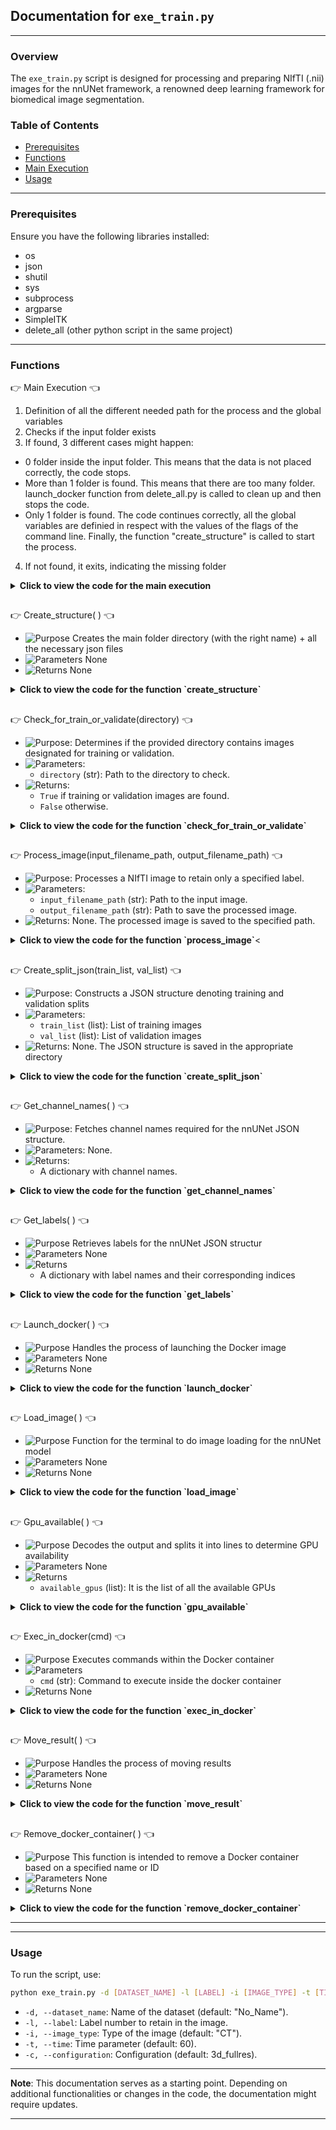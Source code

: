 
## Documentation for `exe_train.py`

----------

### Overview

The `exe_train.py` script is designed for processing and preparing NIfTI (.nii) images for the nnUNet framework, a renowned deep learning framework for biomedical image segmentation.

### Table of Contents

- [Prerequisites](#prerequisites)
- [Functions](#functions)
- [Main Execution](#main-execution)
- [Usage](#usage)

----------

### Prerequisites

Ensure you have the following libraries installed:

- os
- json
- shutil
- sys
- subprocess
- argparse
- SimpleITK
- delete_all (other python script in the same project)

----------

### Functions

:point_right: Main Execution :point_left:

1. Definition of all the different needed path for the process and the global variables
2. Checks if the input folder exists
3. If found, 3 different cases might happen:
  - 0 folder inside the input folder. This means that the data is not placed correctly, the code stops.
  - More than 1 folder is found. This means that there are too many folder. launch_docker function from delete_all.py is called to clean up and then stops the code.
  - Only 1 folder is found. The code continues correctly, all the global variables are definied in respect with the values of the flags of the command line. Finally, the function "create_structure" is called to start the process.
4. If not found, it exits, indicating the missing folder

<details>
  <summary><strong> Click to view the code for the main execution</strong></summary>

```python
#MAIN PATHS 
main_path = os.path.dirname(os.path.abspath(__file__)) #Get the parent path of the main folder
grandparent_main_path = os.path.dirname(main_path)
input_folder_name = "Input_nnUNet_train"
output_folder_name = "Output_model"
input_folder_path = os.path.join(main_path, input_folder_name)
output_folder_path = os.path.join(main_path, output_folder_name)
dataset_train_path = os.path.join(main_path, "Dataset_Train") #Here is the full path name of the directory file
nnunet_raw_path = os.path.join(dataset_train_path, "nnUNet_raw")
nnunet_preprocessed_path =  os.path.join(dataset_train_path, "nnUNet_preprocessed")
nnunet_result_path =  os.path.join(dataset_train_path, "nnUNet_results")
delete_all_script_path = os.path.join(grandparent_main_path, "delete_all.py")


#VARIABLES
full_dataset_name = ""
dataset_name = ""
label_number = 0
image_type = ""
time_input = 0
image_docker = "nnunet_timev22"
file_ending = ".nii.gz"
configuration_model = ""
fold_all_value = False



if input_folder_path:
    if len(os.listdir(input_folder_path)) == 0: #This means that the data was not added into the right folder
        print("Input folder is empty!")
        sys.exit() 

    elif len(os.listdir(input_folder_path)) > 1: #This case is not possible, just clean everything and stop the process
        delete_all.launch_docker(delete_input_folder=True)
        print("Too many input folders, everything was cleaned, launch the training again!")
        sys.exit()

    else:
        print(f"Found {input_folder_name} at: {input_folder_path}")
        delete_all.launch_docker(delete_input_folder=False) #To clean everything up in case something went wrong before
        if __name__ == "__main__":
            #Get the values of the input command
            timer_training_start = tm.time()
            parser = argparse.ArgumentParser()
            parser.add_argument("-d", "--dataset_name", dest="dataset_name", type=str, default="No_Name")
            parser.add_argument("-l", "--label", dest="label", type=int)
            parser.add_argument("-i", "--image_type", dest="image_type", type=str, default= "CT")
            parser.add_argument("-t", "--time", dest="time", type=int, default=60)
            parser.add_argument("-c", "--configuration_model", dest="configuration_model", type=str, default= "3d_fullres")
            args = parser.parse_args()
            dataset_name = args.dataset_name
            label_number = args.label
            image_type = args.image_type
            time_input = args.time
            configuration_model = args.configuration_model

            #Main code to run
            create_structure()
            
else:
    print(f"{input_folder_name} not found.")
    sys.exit()
```
</details>



##  




:point_right: Create_structure( ) :point_left:

- ![Purpose](https://img.shields.io/badge/-Purpose-green) Creates the main folder directory (with the right name) + all the necessary json files
- ![Parameters](https://img.shields.io/badge/-Parameters-blue) None
- ![Returns](https://img.shields.io/badge/-Returns-red) None

<details>
  <summary><strong>Click to view the code for the function `create_structure`</strong></summary>

```python
def create_structure():
    global full_dataset_name, fold_all_value

    #Creating the main folder directory (with the right name)
    next_number = 1 
    main_folder_name = f"Dataset{next_number:03}_{dataset_name}"  #Formatting the number to be 3 digits
    full_dataset_name = main_folder_name
    main_folder_path = os.path.join(nnunet_raw_path , main_folder_name)  # Combine with actual_path (nnunet raw folder)
    if not os.path.exists(main_folder_path): #Check if the name already exists (normally not because everything is deleted after each training)
        os.makedirs(main_folder_path)
    else:
        print(f"Folder {main_folder_name} already exists.")
        return

    #Create 2 sub-folders inside the main folder
    subfolders = ['imagesTr', 'labelsTr']
    for subfolder in subfolders:
        os.makedirs(os.path.join(main_folder_path, subfolder))

    #Definition of paths and variables
    img_destination = os.path.join(nnunet_raw_path, main_folder_name, "imagesTr") 
    train_destination = os.path.join(nnunet_raw_path, main_folder_name, "labelsTr")
    num_training = 0
    num_images = 0
    tr_cases = 0
    val_cases = 0
    train_img_list = []
    validate_img_list=[]

    #Moving the images in the right directory
    for directory in os.listdir(input_folder_path): #For loop on the input folder (there should be only 1 folder inside!)
        directory_path = os.path.join(input_folder_path, directory)

        for img_directory in os.listdir(directory_path): #For loop on all the folder inside the folder input
            img_directory_path = os.path.join(directory_path, img_directory)

            for files in os.listdir(img_directory_path): #For loop on all the folder to get the img and mask niifti image      
                if check_for_train_or_validate(img_directory_path): #Returns True if the name starts with train or validate, otherwise, returns False and we don't use this image for the training
                    file_path = os.path.join(img_directory_path, files)
                    first_name = files.split('.')[0]
                    new_filename = img_directory  #Rename file with folder name prepended (Patient number)
                                    
                    # Check the file's prefix and move accordingly
                    if first_name == 'img': 
                        num_images += 1
                        new_name_img = new_filename +  '_' + '0000' + '.' + 'nii' + '.' + 'gz' #Rename the image correctly
                        shutil.copy2(file_path, os.path.join(img_destination, new_name_img))
                                        
                    elif first_name == 'train' or first_name == 'validate':
                        num_training += 1
                        new_name_img = new_filename + '.' + 'nii' + '.' + 'gz' #Rename the mask correctly
                        process_image(file_path, os.path.join(train_destination, new_name_img)) #This function allows us to keep only the number of labels wanted for the training
                        if first_name == "train": #This will allow us to create a json file to keep track of which image were used for the training and for the validation (uuseful for transfer learning)
                            tr_cases += 1
                            train_img_list.append(new_filename)
                        elif first_name == "validate":
                            val_cases += 1
                            validate_img_list.append(new_filename)

    if len(validate_img_list) == 0: #If there is none validitate image, we do the fold all (all images are used both in the validation and training)! 
        fold_all_value = True


    #Check if the number of images is normal                 
    if num_training == num_images:
        create_split_json(train_img_list, validate_img_list) #Split json is created to use the right image in the training and in the validation 

        # Create a dataset JSON file inside the main folder to be able to start the nnUNet model training
        channel_names = get_channel_names() # Get channel names
        labels = get_labels() # Get labels
        json_file_path = os.path.join(main_folder_path, 'dataset.json')
        with open(json_file_path, 'w') as json_file:
            data = {
                "channel_names": channel_names,
                "labels": labels,
                "numTraining": num_training,
                "file_ending": file_ending
            }
            json.dump(data, json_file, indent=4)

        #Create a JSON file info to have some information of the model
        json_file_path = os.path.join(dataset_train_path, 'info_model.json')
        data = {
            "training cases": tr_cases,
            "validation cases": val_cases,
            "creation date": datetime.now().strftime("%Y-%m-%d %H:%M:%S") ,
            "total time": time_input,
        }
        with open(json_file_path, 'w') as json_file:
            json.dump(data, json_file, indent=4)

        print("Files moved and renamed successfully!")
        print(f"Successfully created structure in {main_folder_path}")

        #Delete the input directory to clean up the input folder
        for directory in os.listdir(input_folder_path): 
            directory_path = os.path.join(input_folder_path, directory)
            shutil.rmtree(directory_path)
            print(f"Input folder ({directory}) has been deleted")

        launch_docker(main_folder_name) #Once the images are well separated, the training can start

    else: #If there is a mismatch in the number of images, clean all the folders + stops the code
        print("ERROR number of images")
        delete_all.launch_docker(delete_input_folder=True)
        sys.exit()
```

</details>


##  


:point_right: Check_for_train_or_validate(directory) :point_left:

- ![Purpose](https://img.shields.io/badge/-Purpose-green): Determines if the provided directory contains images designated for training or validation.
- ![Parameters](https://img.shields.io/badge/-Parameters-blue): 
  - `directory` (str): Path to the directory to check.
- ![Returns](https://img.shields.io/badge/-Returns-red): 
  - `True` if training or validation images are found.
  - `False` otherwise.

<details>
  <summary><strong>Click to view the code for the function `check_for_train_or_validate`</strong></summary>

```python
# Code for the function check_for_train_or_validate
def check_for_train_or_validate(directory):
    for filename in os.listdir(directory): #List all the files in the folder
        if filename.startswith('train.') or filename.startswith('validate.'): #Check if the name starts with "train" or "validate"
            return True
    return False
```

</details>


##  


:point_right: Process_image(input_filename_path, output_filename_path) :point_left:

- ![Purpose](https://img.shields.io/badge/-Purpose-green): Processes a NIfTI image to retain only a specified label.
- ![Parameters](https://img.shields.io/badge/-Parameters-blue): 
  - `input_filename_path` (str): Path to the input image.
  - `output_filename_path` (str): Path to save the processed image.
- ![Returns](https://img.shields.io/badge/-Returns-red): None. The processed image is saved to the specified path.

<details>
  <summary><strong>Click to view the code for the function `process_image`</strong><</summary>

```python
# Code for the function process_image
def process_image(input_filename_path, output_filename_path):
    image = sitk.ReadImage(input_filename_path) # Load the nifti image
    output_image = sitk.Threshold(image, lower=0, upper=label_number, outsideValue=0) # Threshold the image: values above label_number (global variable definied in a flag) are set to 0, all other values remain unchanged
    sitk.WriteImage(output_image, output_filename_path)
```

</details>


##  


:point_right: Create_split_json(train_list, val_list) :point_left:

- ![Purpose](https://img.shields.io/badge/-Purpose-green): Constructs a JSON structure denoting training and validation splits
- ![Parameters](https://img.shields.io/badge/-Parameters-blue): 
  - `train_list` (list): List of training images
  - `val_list` (list): List of validation images
- ![Returns](https://img.shields.io/badge/-Returns-red): None. The JSON structure is saved in the appropriate directory


<details>
  <summary><strong>Click to view the code for the function `create_split_json`</strong></summary>

```python
# Code for the function create_split_json
def create_split_json(train_list, val_list): #Note that here, as we use only fold 0 or fold all, we don't need to specify all the separation in all the other folds. You will need to complete this function in order to randomize the distribution train/validate for each fold
    data_list = [{"train": train_list, "val": val_list}] #Add all the image named train in the training and all of the validate image in the val

    os.makedirs(os.path.join(nnunet_preprocessed_path, full_dataset_name))
    json_split_path = os.path.join(nnunet_preprocessed_path, full_dataset_name, "splits_final.json") #Create the split json file
    with open(json_split_path, 'w') as json_file:
        json.dump(data_list, json_file, indent=4)
```
</details>


##  


:point_right: Get_channel_names( ) :point_left:

- ![Purpose](https://img.shields.io/badge/-Purpose-green): Fetches channel names required for the nnUNet JSON structure.
- ![Parameters](https://img.shields.io/badge/-Parameters-blue): None.
- ![Returns](https://img.shields.io/badge/-Returns-red): 
  - A dictionary with channel names.

<details>
  <summary><strong>Click to view the code for the function `get_channel_names`</strong></summary>

```python
# Code for the function get_channel_names
def get_channel_names():
    channels = {}
    num_channels = 1
    for i in range(num_channels):
        channel_name = image_type
        channels[str(i)] = channel_name
    return channels
```

</details>


##  

:point_right: Get_labels( ) :point_left:

- ![Purpose](https://img.shields.io/badge/-Purpose-green) Retrieves labels for the nnUNet JSON structur
- ![Parameters](https://img.shields.io/badge/-Parameters-blue) None
- ![Returns](https://img.shields.io/badge/-Returns-red) 
  - A dictionary with label names and their corresponding indices

<details>
  <summary><strong>Click to view the code for the function `get_labels`</strong></summary>

```python
# Code for the function get_labels
def get_labels():
    labels = {}
    num_labels = label_number + 1  
    for i in range(num_labels):
        if i == 0:
            label_name_fct = "background"
            labels[label_name_fct] = i
        else:
            labels[f"Label {i}"] = i
    return labels
```

</details>


##  


:point_right: Launch_docker( ) :point_left:

- ![Purpose](https://img.shields.io/badge/-Purpose-green) Handles the process of launching the Docker image
- ![Parameters](https://img.shields.io/badge/-Parameters-blue) None
- ![Returns](https://img.shields.io/badge/-Returns-red) None

<details>
  <summary><strong>Click to view the code for the function `launch_docker`</strong></summary>

```python
# Code for the function launch_docker
#Function for the terminal to do 
def launch_docker(dataset_full_name):
    global container_id
    dataset_id = dataset_full_name.split("_")[0].replace("Dataset", "")
    
    load_image() #Loading the docker image 
    
    # Execute the Docker command
    docker_command = f"docker run -d -it --gpus all --shm-size 8g -v {dataset_train_path}:/app/nnUNet {image_docker} bash"
    container_id = subprocess.check_output(docker_command, shell=True).decode().strip()

    # Execute other commands
    #gpu_number = gpu_available()[0] #Take the first available gpu on the list, Uncomment if you want to use this function 
    gpu_number = 0 #In this case, we use the GPU 0 for the training and the GPU for the inference
    
    global_commands = f"CUDA_VISIBLE_DEVICES={gpu_number} nnUNetv2_plan_and_preprocess -d {dataset_id} -c {configuration_model} --verify_dataset_integrity"
    exec_in_docker(global_commands) #Execute the command inside the docker container

    #Calcul the remaining time to see if there is still enough time to actually starts the training
    timer_training_end = tm.time()
    elapsed_time_training = (timer_training_end - timer_training_start) / 60 
    total_training_time = time_input - elapsed_time_training
    print(f"Time left for the training: {total_training_time}")

    if total_training_time <= 0: #In the case we don't have enough time, we stop the process
        print("Not enough time was given to train the model, try with a higher time")
        delete_all.launch_docker(delete_input_folder=True) #Clean all the folder to make sure we don't have any problems for the next training
        sys.exit()

    else: #If enough time, start the actual training of the nnUNet
        print("Starting training...")
        if not fold_all_value:
            global_commands = f"echo {int(total_training_time)} | CUDA_VISIBLE_DEVICES={gpu_number} nnUNetv2_train {dataset_id} {configuration_model} 0 --npz" #See nnUNet document to have a better understanding but we need the GPU, dataset_id, configuration of the model and the value for the fold 
            exec_in_docker(global_commands) 

        elif fold_all_value:
            global_commands = f"echo {int(total_training_time)} | CUDA_VISIBLE_DEVICES={gpu_number} nnUNetv2_train {dataset_id} {configuration_model} all --npz"  
            exec_in_docker(global_commands) 

        """ ---------------UNCOMMENT IF MANY FOLDS AND SEE THE BEST CONFIGURATION-------------------------
        global_commands = f"nnUNetv2_find_best_configuration {dataset_id} -c {configuration_model}"    
        exec_in_docker(global_commands) 
        """

    #Once the training is done we can close the docker container and move all the results inside the right folder
    remove_docker_container(container_id)
    move_result()
    delete_all.launch_docker(delete_input_folder=True) #Everything is deleted at the end to clean up
```

</details>


##


:point_right: Load_image( ) :point_left:

- ![Purpose](https://img.shields.io/badge/-Purpose-green) Function for the terminal to do image loading for the nnUNet model
- ![Parameters](https://img.shields.io/badge/-Parameters-blue) None
- ![Returns](https://img.shields.io/badge/-Returns-red) None

<details>
  <summary><strong>Click to view the code for the function `load_image`</strong></summary>

```python
# Code for the function load_image
def load_image():
    exec_command = f"docker load -i {grandparent_main_path}/{image_docker}.tar"
    subprocess.call(exec_command, shell=True)
```
</details>


##


:point_right: Gpu_available( ) :point_left:

- ![Purpose](https://img.shields.io/badge/-Purpose-green) Decodes the output and splits it into lines to determine GPU availability
- ![Parameters](https://img.shields.io/badge/-Parameters-blue) None
- ![Returns](https://img.shields.io/badge/-Returns-red)
   - `available_gpus` (list): It is the list of all the available GPUs

<details>
  <summary><strong>Click to view the code for the function `gpu_available`</strong></summary>

```python
# Code for the function gpu_available
def gpu_available():
    result = subprocess.run(['nvidia-smi', '--query-gpu=index,utilization.gpu', '--format=csv,noheader,nounits'], stdout=subprocess.PIPE)
    # Decode the output and split it into lines
    lines = result.stdout.decode('utf-8').strip().split("\n")
    available_gpus = [] # List to store indices of available GPUs

    for line in lines:
        index, util = line.split(", ")
        if int(util) < 10:
            available_gpus.append(index)

    # Check the number of available GPUs and act accordingly
    if not available_gpus:
        print("No GPUs are available, try later.")
        delete_all.launch_docker(delete_input_folder=True)
        sys.exit()

    return available_gpus
```
</details>


##


:point_right: Exec_in_docker(cmd) :point_left:

- ![Purpose](https://img.shields.io/badge/-Purpose-green) Executes commands within the Docker container
- ![Parameters](https://img.shields.io/badge/-Parameters-blue)
   - `cmd` (str): Command to execute inside the docker container
- ![Returns](https://img.shields.io/badge/-Returns-red) None

<details>
  <summary><strong>Click to view the code for the function `exec_in_docker`</strong></summary>

```python
# Code for the function exec_in_docker
def exec_in_docker(cmd):
    exec_command = f"docker exec -i {container_id} bash -c '{cmd}'"
    result = subprocess.call(exec_command, shell=True)
    return result
```
</details>


##


:point_right: Move_result( ) :point_left:

- ![Purpose](https://img.shields.io/badge/-Purpose-green) Handles the process of moving results
- ![Parameters](https://img.shields.io/badge/-Parameters-blue) None
- ![Returns](https://img.shields.io/badge/-Returns-red) None

<details>
  <summary><strong>Click to view the code for the function `move_result`</strong></summary>

```python
# Code for the function move_result
def move_result():
    for folder in os.listdir(nnunet_result_path): #For loop inside the result folder of the nnUNet (usually, it is only 1 folder)
        tot_path = os.path.join(output_folder_path, folder)
        shutil.copytree(os.path.join(nnunet_result_path, folder), tot_path) #Copy everything to the Output folder
        new_tot_path = os.path.join(tot_path, f"nnUNetTrainer__nnUNetPlans__{configuration_model}")

        for new_folder in os.listdir(new_tot_path): #For loop inside the output folder, to keep only the needed file
            path_final = os.path.join(new_tot_path, new_folder)
            if os.path.isdir(path_final) and new_folder.split("_")[0] == "fold":
                tot_path_fold = ""
                if not fold_all_value: #Be careful, if you modify the code to use different fold, you will need to change this!
                    tot_path_fold = os.path.join(new_tot_path, "fold_0")
                else:
                    tot_path_fold = os.path.join(new_tot_path, "fold_all")

                for files in os.listdir(tot_path_fold): #Continung looping inside the results folder (structure of the nnUNet)
                    if files != "checkpoint_final.pth" and files.split("_")[0] != "training" and files != "progress.png": #We keep only the final weights of the model, the training log and the progress image, all of the other files/folder will be deleted
                        path_to_check = os.path.join(tot_path_fold, files)
                        if os.path.isfile(path_to_check):
                            os.remove(path_to_check)
                        elif os.path.isdir(path_to_check):
                            shutil.rmtree(path_to_check)

            elif os.path.isdir(path_final): #We don't need to keep all of the folder that doesn't start with "fold"
                path_to_del = os.path.join(new_tot_path, new_folder)
                shutil.rmtree(path_to_del)

        #We need also different files that are located in the preprocessed nnUNet folder (to do the Transfer Learning later)
        for files in os.listdir(os.path.join(nnunet_preprocessed_path, folder)): #For loop in the nnUNet preprocessed folder
            if files == "splits_final.json": #We need to keep the splits_final json file
                shutil.copy2(os.path.join(nnunet_preprocessed_path, folder, files), os.path.join(output_folder_path, folder, files))
                print("Copy splits_final.json file!")

            elif files == "nnUNetPlans.json": #We need to keep the nnUnetPlans json file
                shutil.copy2(os.path.join(nnunet_preprocessed_path, folder, files), os.path.join(output_folder_path, folder, files))
                print("Copy nnUNetPlans.json file!")

        #We need also one fils that is located in the raw nnUNet folder (to do the Transfer Learning later)    
        for files in os.listdir(dataset_train_path):
            if files == "info_model.json": #We need to keep the info model json that we created to get some additionnal information about the model
                shutil.copy2(os.path.join(dataset_train_path, files), os.path.join(output_folder_path, folder, files))
                os.remove(os.path.join(dataset_train_path, files))
                print("Copy info_model.json file!")

    print("Model saved and cleaned!")
```

</details>



##


:point_right: Remove_docker_container( ) :point_left:

- ![Purpose](https://img.shields.io/badge/-Purpose-green) This function is intended to remove a Docker container based on a specified name or ID
- ![Parameters](https://img.shields.io/badge/-Parameters-blue) None
- ![Returns](https://img.shields.io/badge/-Returns-red) None

<details>
  <summary><strong>Click to view the code for the function `remove_docker_container`</strong></summary>

```python
# Code for the function remove_docker_container
def remove_docker_container(id):
    global_commands = f"docker stop {id}"
    subprocess.check_output(global_commands, shell=True, stderr=subprocess.STDOUT)

    global_commands = f"docker rm {id}"
    subprocess.check_output(global_commands, shell=True, stderr=subprocess.STDOUT)

    print(f"Docker container id: {id} has been removed")
```

</details>





---



---

### Usage

To run the script, use:

```bash
python exe_train.py -d [DATASET_NAME] -l [LABEL] -i [IMAGE_TYPE] -t [TIME] -c [CONFIGURATION]
```

- `-d, --dataset_name`: Name of the dataset (default: "No_Name").
- `-l, --label`: Label number to retain in the image.
- `-i, --image_type`: Type of the image (default: "CT").
- `-t, --time`: Time parameter (default: 60).
- `-c, --configuration`: Configuration (default: 3d_fullres).

---

**Note**: This documentation serves as a starting point. Depending on additional functionalities or changes in the code, the documentation might require updates.

---


